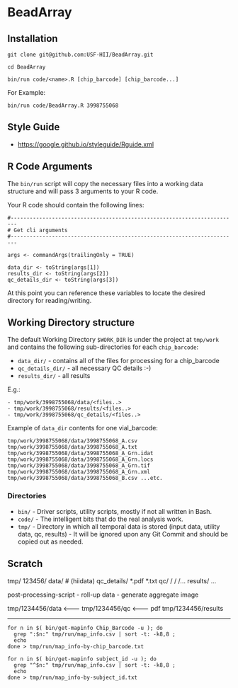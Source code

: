 # BeadArray

## Installation

    git clone git@github.com:USF-HII/BeadArray.git

    cd BeadArray

    bin/run code/<name>.R [chip_barcode] [chip_barcode...]

For Example:

    bin/run code/BeadArray.R 3998755068

## Style Guide

- https://google.github.io/styleguide/Rguide.xml

## R Code Arguments

The `bin/run` script will copy the necessary files into a working data structure and will pass 3 arguments to your R code.

Your R code should contain the following lines:

```
#------------------------------------------------------------------------
# Get cli arguments
#------------------------------------------------------------------------

args <- commandArgs(trailingOnly = TRUE)

data_dir <- toString(args[1])
results_dir <- toString(args[2])
qc_details_dir <- toString(args[3])
```

At this point you can reference these variables to locate the desired directory for reading/writing.

## Working Directory structure

The default Working Directory `$WORK_DIR` is under the project at `tmp/work` and contains the following sub-directories
for each `chip_barcode`:

- `data_dir/` - contains all of the files for processing for a chip_barcode
- `qc_details_dir/` - all necessary QC details :-)
- `results_dir/` - all results

E.g.:

    - tmp/work/3998755068/data/<files..>
    - tmp/work/3998755068/results/<files..>
    - tmp/work/3998755068/qc_details/<files..>

Example of `data_dir` contents for one vial_barcode:

    tmp/work/3998755068/data/3998755068_A.csv
    tmp/work/3998755068/data/3998755068_A.txt
    tmp/work/3998755068/data/3998755068_A_Grn.idat
    tmp/work/3998755068/data/3998755068_A_Grn.locs
    tmp/work/3998755068/data/3998755068_A_Grn.tif
    tmp/work/3998755068/data/3998755068_A_Grn.xml
    tmp/work/3998755068/data/3998755068_B.csv ...etc.

### Directories

- `bin/` - Driver scripts, utility scripts, mostly if not all written in Bash.
- `code/` - The intelligent bits that do the real analysis work.
- `tmp/` - Directory in which all temporal data is stored (input data, utility data, qc, results) - It will be ignored upon any Git Commit and should be copied out as needed.


## Scratch

tmp/
  123456/
    data/ # (hiidata)
    qc_details/
      *.pdf
      *.txt
      qc/
        <f1>/
        <f2>/
        <f3>/...
     results/
       ...


   post-processing-script
    - roll-up data
    - generate aggregate image



tmp/1234456/data <---
tmp/1234456/qc <--- pdf
tmp/1234456/results

----

    for n in $( bin/get-mapinfo Chip_Barcode -u ); do
      grep ":$n:" tmp/run/map_info.csv | sort -t: -k8,8 ;
      echo
    done > tmp/run/map_info-by-chip_barcode.txt

    for n in $( bin/get-mapinfo subject_id -u ); do
      grep "^$n:" tmp/run/map_info.csv | sort -t: -k8,8 ;
      echo
    done > tmp/run/map_info-by-subject_id.txt


